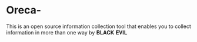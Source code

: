 # Oreca-
This is an open source information collection tool that enables you to collect information in more than one way  by 𝐁𝐋𝐀𝐂𝐊 𝐄𝐕𝐈𝐋
